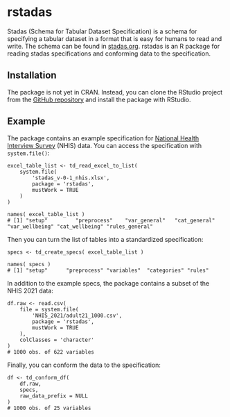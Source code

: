 # rstadas

Stadas (Schema for Tabular Dataset Specification) is a schema for specifying a tabular dataset in a format that is easy for humans to read and write. The schema can be found in [stadas.org](https://stadas.org). rstadas is an R package for reading stadas specifications and conforming data to the specification.


## Installation

The package is not yet in CRAN. Instead, you can clone the RStudio project from the [GitHub repository](https://github.com/teppov/rstadas) and install the package with RStudio.


## Example

The package contains an example specification for [National Health Interview Survey](https://www.cdc.gov/nchs/nhis/index.htm) (NHIS) data. You can access the specification with `system.file()`:

```
excel_table_list <- td_read_excel_to_list(
    system.file(
        'stadas_v-0-1_nhis.xlsx',
        package = 'rstadas',
        mustWork = TRUE
    )
)

names( excel_table_list )
# [1] "setup"         "preprocess"    "var_general"   "cat_general"   "var_wellbeing" "cat_wellbeing" "rules_general"
```

Then you can turn the list of tables into a standardized specification:

```
specs <- td_create_specs( excel_table_list )

names( specs )
# [1] "setup"      "preprocess" "variables"  "categories" "rules"
```

In addition to the example specs, the package contains a subset of the NHIS 2021 data:

```
df.raw <- read.csv(
    file = system.file(
        'NHIS_2021/adult21_1000.csv',
        package = 'rstadas',
        mustWork = TRUE
    ),
    colClasses = 'character'
)
# 1000 obs. of 622 variables
```

Finally, you can conform the data to the specification:

```
df <- td_conform_df(
    df.raw,
    specs,
    raw_data_prefix = NULL
)
# 1000 obs. of 25 variables
```
